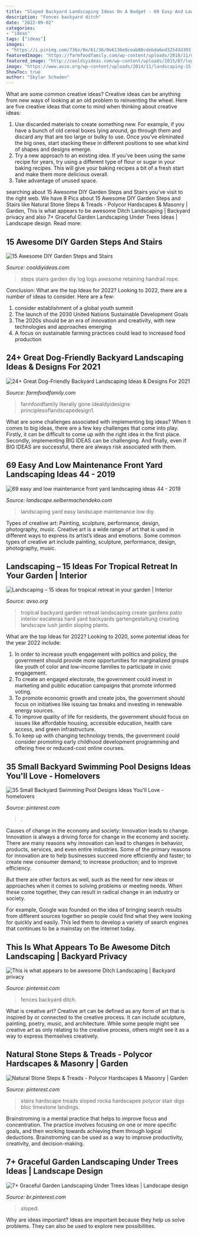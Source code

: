 ```yaml
---
title: "Sloped Backyard Landscaping Ideas On A Budget - 69 Easy And Low Maintenance Front Yard Landscaping Ideas 44"
description: "Fences backyard ditch"
date: "2022-09-02"
categories:
- "ideas"
tags: ["ideas"]
images:
- "https://i.pinimg.com/736x/0e/61/36/0e6136e8ceab80cdebda6ed32543d393.jpg"
featuredImage: "https://farmfoodfamily.com/wp-content/uploads/2018/11/dog-friendly-landscaping-ideas-600x900.jpg"
featured_image: "http://cooldiyideas.com/wp-content/uploads/2015/07/log-steps.jpg"
image: "https://www.avso.org/wp-content/uploads/2014/11/landscaping-15-ideas-for-tropical-retreat-in-your-garden-1415195139.jpg"
ShowToc: true
author: "Skylar Schaden"
---
```



What are some common creative ideas?
Creative ideas can be anything from new ways of looking at an old problem to reinventing the wheel. Here are five creative ideas that come to mind when thinking about creative ideas: 
1. Use discarded materials to create something new. For example, if you have a bunch of old cereal boxes lying around, go through them and discard any that are too large or bulky to use. Once you’ve eliminated the big ones, start stacking these in different positions to see what kind of shapes and designs emerge.
2. Try a new approach to an existing idea. If you’ve been using the same recipe for years, try using a different type of flour or sugar in your baking recipes. This will give your baking recipes a bit of a fresh start and make them more delicious overall.
3. Take advantage of unused space.

	

		
searching about 15 Awesome DIY Garden Steps and Stairs you've visit to the right web. We have 8 Pics about 15 Awesome DIY Garden Steps and Stairs like Natural Stone Steps &amp; Treads - Polycor Hardscapes &amp; Masonry | Garden, This is what appears to be awesome Ditch Landscaping | Backyard privacy and also 7+ Graceful Garden Landscaping Under Trees Ideas | Landscape design. Read more:
		
    
## 15 Awesome DIY Garden Steps And Stairs

<img loading=lazy src="http://cooldiyideas.com/wp-content/uploads/2015/07/log-steps.jpg" onerror="this.onerror=null;this.src='https://tse1.mm.bing.net/th?id=OIP.EPXdAepciv0dLsGo8-OW0wAAAA&amp;pid=15.1';" alt="15 Awesome DIY Garden Steps and Stairs">

_Source: cooldiyideas.com_

>steps stairs garden diy log logs awesome retaining handrail rope. 

	

Conclusion: What are the top Ideas for 2022?
Looking to 2022, there are a number of ideas to consider. Here are a few: 
1. consider establishment of a global youth summit 
2. The launch of the 2030 United Nations Sustainable Development Goals 
3. The 2020s should be an era of innovation and creativity, with new technologies and approaches emerging 
4. A focus on sustainable farming practices could lead to increased food production 

    
## 24+ Great Dog-Friendly Backyard Landscaping Ideas &amp; Designs For 2021

<img loading=lazy src="https://farmfoodfamily.com/wp-content/uploads/2018/11/dog-friendly-landscaping-ideas-600x900.jpg" onerror="this.onerror=null;this.src='https://tse2.mm.bing.net/th?id=OIP.T_tnlB2kIsNGCmke2VF4jAHaLH&amp;pid=15.1';" alt="24+ Great Dog-Friendly Backyard Landscaping Ideas &amp; Designs For 2021">

_Source: farmfoodfamily.com_

>farmfoodfamily literally gone idealdyidesigns principlesoflandscapedesign1. 

	

What are some challenges associated with implementing big ideas?
When it comes to big ideas, there are a few key challenges that come into play. Firstly, it can be difficult to come up with the right idea in the first place. Secondly, implementing BIG IDEAS can be challenging. And finally, even if BIG IDEAS are successful, there are always risk associated with them.

    
## 69 Easy And Low Maintenance Front Yard Landscaping Ideas 44 - 2019

<img loading=lazy src="http://landscape.selbermachendeko.com/wp-content/uploads/2019/07/69-easy-and-low-maintenance-front-yard-landscaping-ideas-44.jpg" onerror="this.onerror=null;this.src='https://tse1.mm.bing.net/th?id=OIP.CzP5Mg7CvKZI12qoQmpwMQHaNJ&amp;pid=15.1';" alt="69 easy and low maintenance front yard landscaping ideas 44 - 2019">

_Source: landscape.selbermachendeko.com_

>landscaping yard easy landscape maintenance low diy. 

	

Types of creative art: Painting, sculpture, performance, design, photography, music.
Creative art is a wide range of art that is used in different ways to express its artist’s ideas and emotions. Some common types of creative art include painting, sculpture, performance, design, photography, music.

    
## Landscaping – 15 Ideas For Tropical Retreat In Your Garden | Interior

<img loading=lazy src="https://www.avso.org/wp-content/uploads/2014/11/landscaping-15-ideas-for-tropical-retreat-in-your-garden-1415195139.jpg" onerror="this.onerror=null;this.src='https://tse2.mm.bing.net/th?id=OIP.ZKpN83UfS_j4wFMZt71TAgHaJ3&amp;pid=15.1';" alt="Landscaping – 15 ideas for tropical retreat in your garden | Interior">

_Source: avso.org_

>tropical backyard garden retreat landscaping create gardens patio interior escaleras hard yard backyards gartengestaltung creating landscape lush jardin sloping plants. 

	

What are the top Ideas for 2022?
Looking to 2020, some potential ideas for the year 2022 include: 
1) In order to increase youth engagement with politics and policy, the government should provide more opportunities for marginalized groups like youth of color and low-income families to participate in civic engagement. 
2) To create an engaged electorate, the government could invest in marketing and public education campaigns that promote informed voting. 
3) To promote economic growth and create jobs, the government should focus on initiatives like issuing tax breaks and investing in renewable energy sources. 
4) To improve quality of life for residents, the government should focus on issues like affordable housing, accessible education, health care access, and green infrastructure. 
5) To keep up with changing technology trends, the government could consider promoting early childhood development programming and offering free or reduced-cost online courses.

    
## 35 Small Backyard Swimming Pool Designs Ideas You&#039;ll Love - Homelovers

<img loading=lazy src="https://i.pinimg.com/736x/0e/61/36/0e6136e8ceab80cdebda6ed32543d393.jpg" onerror="this.onerror=null;this.src='https://tse4.mm.bing.net/th?id=OIP.9-FxF35uOkrRItMYaHr6FgHaLH&amp;pid=15.1';" alt="35 Small Backyard Swimming Pool Designs Ideas You&#039;ll Love - homelovers">

_Source: pinterest.com_

>. 

	

Causes of change in the economy and society: Innovation leads to change.
Innovation is always a driving force for change in the economy and society. There are many reasons why innovation can lead to changes in behavior, products, services, and even entire industries. 
Some of the primary reasons for innovation are to help businesses succeed more efficiently and faster; to create new consumer demand; to increase production; and to improve efficiency. 

But there are other factors as well, such as the need for new ideas or approaches when it comes to solving problems or meeting needs. When these come together, they can result in radical change in an industry or society.

For example, Google was founded on the idea of bringing search results from different sources together so people could find what they were looking for quickly and easily. This led them to develop a variety of search engines that continues to be a mainstay on the internet today.

    
## This Is What Appears To Be Awesome Ditch Landscaping | Backyard Privacy

<img loading=lazy src="https://i.pinimg.com/736x/84/8d/17/848d17ed0a937912db5af2d3ec71212c.jpg" onerror="this.onerror=null;this.src='https://tse4.mm.bing.net/th?id=OIP.EWyjEVGihcdRcuR0MT-wZwHaJ3&amp;pid=15.1';" alt="This is what appears to be awesome Ditch Landscaping | Backyard privacy">

_Source: pinterest.com_

>fences backyard ditch. 

	

What is creative art?
Creative art can be defined as any form of art that is inspired by or connected to the creative process. It can include sculpture, painting, poetry, music, and architecture. While some people might see creative art as only relating to the creative process, others might see it as a way to express themselves creatively.

    
## Natural Stone Steps &amp; Treads - Polycor Hardscapes &amp; Masonry | Garden

<img loading=lazy src="https://i.pinimg.com/736x/92/63/87/9263872187d4e4902906d47c060160de.jpg" onerror="this.onerror=null;this.src='https://tse1.mm.bing.net/th?id=OIP.m0XnxTzB-CSgPRUwJuI0hwHaJ3&amp;pid=15.1';" alt="Natural Stone Steps &amp; Treads - Polycor Hardscapes &amp; Masonry | Garden">

_Source: pinterest.com_

>stairs hardscape treads sloped rocka hardscapes polycor stair digs bloc limestone landings. 

	

Brainstroming is a mental practice that helps to improve focus and concentration. The practice involves focusing on one or more specific goals, and then working towards achieving them through logical deductions. Brainstroming can be used as a way to improve productivity, creativity, and decision-making.

    
## 7+ Graceful Garden Landscaping Under Trees Ideas | Landscape Design

<img loading=lazy src="https://i.pinimg.com/736x/3c/8f/79/3c8f79c12ffb90ace52ea2f5e34fd4d5.jpg" onerror="this.onerror=null;this.src='https://tse1.mm.bing.net/th?id=OIP.W4Mv0BOB9dVieAYZ9zFqrAHaK8&amp;pid=15.1';" alt="7+ Graceful Garden Landscaping Under Trees Ideas | Landscape design">

_Source: br.pinterest.com_

>sloped. 

	

Why are ideas important?
Ideas are important because they help us solve problems. They can also be used to explore new possibilities.

